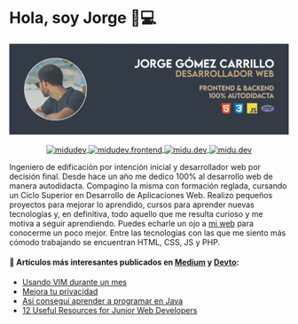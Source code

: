 # Hola, soy Jorge 👋💻

![Hola 👋, Soy Jorge Gómez, desarrollador web autodidacta 👨‍💻 de Murcia, Spain 🇪🇸](https://raw.githubusercontent.com/jgcarrillo/jgcarrillo/master/GithubProfile.jpg)

<p align="center">
  <a href="https://twitter.com/jgcarrillo_" target="_blank">
    <img align="center" src="https://cdn.jsdelivr.net/npm/simple-icons@3.0.1/icons/twitter.svg" alt="midudev" height="28px" width="28px" />
  </a>
  <a href="https://es.linkedin.com/in/jgcarrilloweb" target="_blank">
    <img align="center" src="https://cdn.jsdelivr.net/npm/simple-icons@3.0.1/icons/linkedin.svg" alt="midudev.frontend" height="28px" width="28px" />
  </a>
  <a href="https://medium.com/@jgcarrillo" target="_blank">
    <img align="center" src="https://cdn.jsdelivr.net/npm/simple-icons@3.0.1/icons/medium.svg" alt="midu.dev" height="28px" width="28px" />
  </a>
  <a href="https://codepen.io/jgcarrillo/" target="_blank">
    <img align="center" src="https://cdn.jsdelivr.net/npm/simple-icons@3.0.1/icons/codepen.svg" alt="midu.dev" height="28px" width="28px" />
  </a>
</p>

Ingeniero de edificación por intención inicial y desarrollador web por decisión final. Desde hace un año me dedico 100% al desarrollo web de manera autodidacta. Compagino la misma con formación reglada, cursando un Ciclo Superior en Desarrollo de Aplicaciones Web. Realizo pequeños proyectos para mejorar lo aprendido, cursos para aprender nuevas tecnologías y, en definitiva, todo aquello que me resulta curioso y me motiva a seguir aprendiendo. Puedes echarle un ojo a [mi web](https://jgcarrillo.com/) para conocerme un poco mejor. Entre las tecnologías con las que me siento más cómodo trabajando se encuentran HTML, CSS, JS y PHP.

#### 📝 Artículos más interesantes publicados en [Medium](https://medium.com/@jgcarrillo) y [Devto](https://dev.to/jgcarrillo):
- [Usando VIM durante un mes](https://medium.com/@jgcarrillo/us%C3%A9-vim-durante-un-mes-este-fue-el-resultado-atajos-vs-code-621074d6be3b)
- [Mejora tu privacidad](https://medium.com/@jgcarrillo/hoy-puede-ser-un-buen-d%C3%ADa-para-mejorar-tu-privacidad-11c8e62c3571)
- [Así conseguí aprender a programar en Java](https://medium.com/@jgcarrillo/as%C3%AD-consegu%C3%AD-aprender-a-programar-en-java-9b90538cfb4)
- [12 Useful Resources for Junior Web Developers](https://dev.to/jgcarrillo/8-useful-resources-for-junior-web-developers-12mp)
